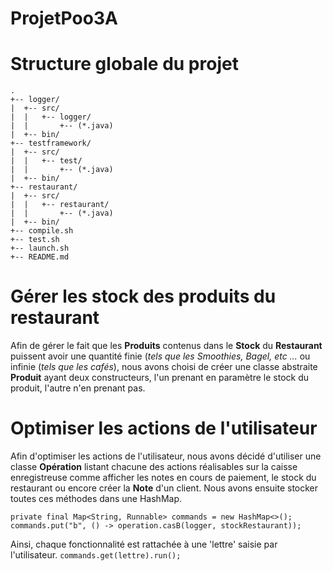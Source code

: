 
# ProjetPoo3A

Structure globale du projet
=
```
.
+-- logger/
|  +-- src/
|  |   +-- logger/
|  |       +-- (*.java)
|  +-- bin/
+-- testframework/
|  +-- src/
|  |   +-- test/
|  |       +-- (*.java)
|  +-- bin/
+-- restaurant/
|  +-- src/
|  |   +-- restaurant/
|  |       +-- (*.java)
|  +-- bin/
+-- compile.sh
+-- test.sh
+-- launch.sh
+-- README.md
```

Gérer les stock des produits du restaurant
=
Afin de gérer le fait que les **Produits** contenus dans le **Stock** du **Restaurant** puissent avoir une quantité finie (*tels que les Smoothies, Bagel, etc ...* ou infinie (*tels que les cafés*), nous avons choisi de créer une classe abstraite **Produit** ayant deux constructeurs, l'un prenant en paramètre le stock du produit, l'autre n'en prenant pas.

Optimiser les actions de l'utilisateur
=
Afin d'optimiser les actions de l'utilisateur, nous avons décidé d'utiliser une classe **Opération** listant chacune des actions réalisables sur la caisse enregistreuse comme afficher les notes en cours de paiement, le stock du restaurant ou encore créer la **Note** d'un client. Nous avons ensuite stocker toutes ces méthodes dans une HashMap.

`private final Map<String, Runnable> commands = new HashMap<>();
commands.put("b", () -> operation.casB(logger, stockRestaurant));`

Ainsi, chaque fonctionnalité est rattachée à une 'lettre' saisie par l'utilisateur.
`commands.get(lettre).run();`
